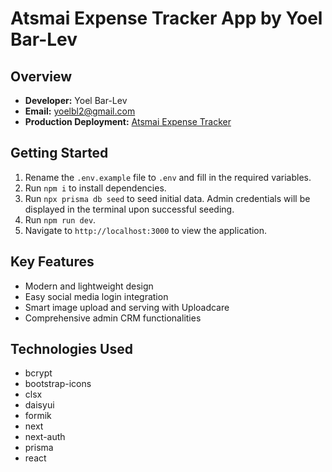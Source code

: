 # Atsmai Expense Tracker App by Yoel Bar-Lev

## Overview

- **Developer:** Yoel Bar-Lev
- **Email:** [yoelbl2@gmail.com](mailto:yoelbl2@gmail.com)
- **Production Deployment:** [Atsmai Expense Tracker](https://tehila-barlev.vercel.app/)

## Getting Started

1. Rename the `.env.example` file to `.env` and fill in the required variables.
2. Run `npm i` to install dependencies.
3. Run `npx prisma db seed` to seed initial data. Admin credentials will be displayed in the terminal upon successful seeding.
4. Run `npm run dev`.
5. Navigate to `http://localhost:3000` to view the application.

## Key Features

- Modern and lightweight design
- Easy social media login integration
- Smart image upload and serving with Uploadcare
- Comprehensive admin CRM functionalities

## Technologies Used

- bcrypt
- bootstrap-icons
- clsx
- daisyui
- formik
- next
- next-auth
- prisma
- react
